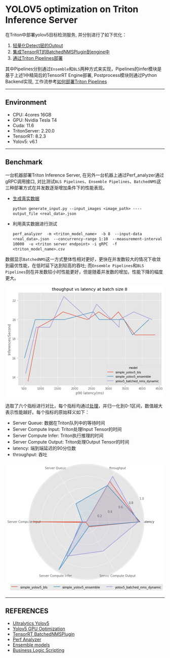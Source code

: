 # YOLOV5 optimization on Triton Inference Server

在Triton中部署yolov5目标检测服务, 并分别进行了如下优化：
1. [轻量化Detect层的Output](./docs/custom_yolov5_detect_layer.md)
2. [集成TensorRT的BatchedNMSPlugin到engine中](./docs/batchedNMS.md)
3. [通过Triton Pipelines部署](./docs/pipelines.md)

其中Pipelines分别通过`Ensemble`和`BLS`两种方式来实现，Pipelines的infer模块是基于上述1中精简后的TensorRT Engine部署, Postprocess模块则通过Python Backend实现, 工作流参考[如何部署Triton Pipelines](./docs/pipelines.md#3-如何部署triton-pipelines)

--- 
## Environment
- CPU: 4cores  16GB
- GPU: Nvidia Tesla T4
- Cuda: 11.6
- TritonServer: 2.20.0
- TensorRT: 8.2.3
- Yolov5: v6.1




---

## Benchmark
一台机器部署Triton Inference Server, 在另外一台机器上通过Perf_analyzer通过gRPC调用接口, 对比测试`BLS Pipelines`、`Ensemble Pipelines`、`BatchedNMS`这三种部署方式在并发数逐渐增加条件下的性能表现。

- [生成真实数据](https://github.com/triton-inference-server/server/blob/main/docs/user_guide/perf_analyzer.md#real-input-data)

    ```shell
    python generate_input.py --input_images <image_path> ----output_file <real_data>.json
    ```


- 利用真实数据进行测试
  ```shell
  perf_analyzer  -m <triton_model_name>  -b 8  --input-data <real_data>.json  --concurrency-range 1:10  --measurement-interval 10000  -u <triton server endpoint> -i gRPC  -f <triton_model_name>.csv
  ```


数据显示`BatchedNMS`这一方式整体性相对更好，更快在并发数较大的情况下收敛到最优性能，在低时延下达到较高的吞吐; 而`Ensemble Pipelines`和`BLS Pipelines`则在并发数较小时性能更好，但是随着并发数的增加，性能下降的幅度更大。

![](./assets/thoughput_latency.png)



选取了六个指标进行对比，每个指标均通过[处理](./triton/plot.ipynb#metrics-process)，并归一化到0-1区间，数值越大表示性能越好。每个指标的原始释义如下：

- Server Queue: 数据在Triton队列中的等待时间 
- Server Compute Input: Triton处理Input Tensor的时间
- Server Compute Infer: Triton执行推理的时间
- Server Compute Output: Triton处理Output Tensor的时间
- latency: 端到端延迟的90分位数
- throughput: 吞吐 

![](./assets/radar_plot.png)

---

## REFERENCES


- [Ultralytics Yolov5](https://github.com/ultralytics/yolov5.git)
- [Yolov5 GPU Optimization](https://github.com/NVIDIA-AI-IOT/yolov5_gpu_optimization.git)
- [TensorRT BatchedNMSPlugin ](https://github.com/NVIDIA/TensorRT/tree/main/plugin/batchedNMSPlugin)
- [Perf Analyzer](https://github.com/triton-inference-server/server/blob/main/docs/user_guide/perf_analyzer.md)
- [Ensemble models](https://github.com/triton-inference-server/server/blob/main/docs/user_guide/architecture.md#ensemble-models)
- [Business Logic Scripting](https://github.com/triton-inference-server/python_backend#business-logic-scripting)